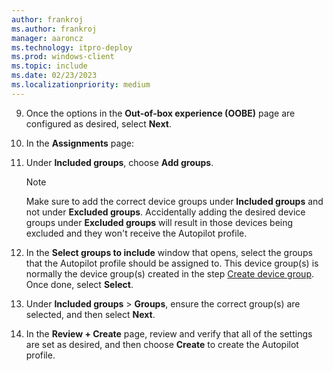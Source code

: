 ```yaml
---
author: frankroj
ms.author: frankroj
manager: aaroncz
ms.technology: itpro-deploy
ms.prod: windows-client
ms.topic: include
ms.date: 02/23/2023
ms.localizationpriority: medium
---
```


9. Once the options in the **Out-of-box experience (OOBE)** page are configured as desired, select **Next**.

10. In the **Assignments** page:

   1. Under **Included groups**, choose **Add groups**.

      > [!NOTE]
      >
      > Make sure to add the correct device groups under **Included groups** and not under **Excluded groups**. Accidentally adding the desired device groups under **Excluded groups** will result in those devices being excluded and they won't receive the Autopilot profile.

   1. In the **Select groups to include** window that opens, select the groups that the Autopilot profile should be assigned to. This device group(s) is normally the device group(s) created in the step [Create device group](self-deploying-device-group.md). Once done, select **Select**.

   1. Under **Included groups** > **Groups**, ensure the correct group(s) are selected, and then select **Next**.

11. In the **Review + Create** page, review and verify that all of the settings are set as desired, and then choose **Create** to create the Autopilot profile.

